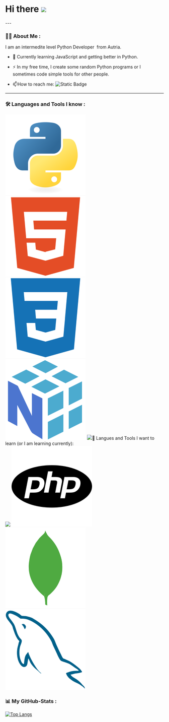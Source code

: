 
<img src="https://avatars.githubusercontent.com/u/114361791?v=4" alt=""/>
<img src="https://komarev.com/ghpvc/?username=Jackstar-Git&style=flat-square&color=blue" alt=""/>
<h1>
  Hi there
  <img src="https://media.giphy.com/media/hvRJCLFzcasrR4ia7z/giphy.gif" width="30px"/>
</h1>
---

### :man_technologist: About Me :
I am an intermedite level Python Developer <img src="https://media.giphy.com/media/KAq5w47R9rmTuvWOWa/giphy.gif" alt=""/> from Autria.

- :seedling: Currently learning JavaScript and getting better in Python.

- :zap: In my free time, I create some random Python programs or I sometimes code simple tools for other people.

- :mailbox:How to reach me: <img alt="Static Badge" src="https://img.shields.io/badge/%20Discord-Jackstar-blue?logo=discord&logoColor=%235865f2&labelColor=%234640b2&color=%23656565&link=https%3A%2F%2Fdiscordapp.com%2Fusers%2F700285395589529702">

---
### :hammer_and_wrench: Languages  and Tools I know :
<div>
  <img src="https://github.com/devicons/devicon/blob/master/icons/python/python-original.svg">
  <img src="https://github.com/devicons/devicon/blob/master/icons/html5/html5-plain.svg">
  <img src="https://github.com/devicons/devicon/blob/master/icons/css3/css3-plain.svg">
  <img src="https://github.com/devicons/devicon/blob/master/icons/numpy/numpy-original.svg">
  <img src="
</div>

### :thinking: Langues and Tools I want to learn (or I am learning currently):
<div>
  <img src="https://github.com/devicons/devicon/blob/master/icons/javascript/javascript-plain.svg">
  <img src="https://github.com/devicons/devicon/blob/master/icons/php/php-plain.svg">
  <img src="https://github.com/devicons/devicon/blob/master/icons/mongodb/mongodb-plain.svg">
  <img src="https://github.com/devicons/devicon/blob/master/icons/mysql/mysql-plain.svg">
</div>

### :bar_chart: My GitHub-Stats :
[![Top Langs](https://github-readme-stats.vercel.app/api/top-langs/?username=Jackstar-Git)](https://github.com/anuraghazra/github-readme-stats)
